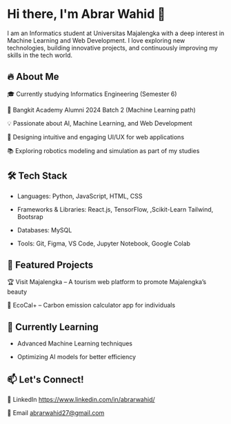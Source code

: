 # Hi there, I'm Abrar Wahid 👋

I am an Informatics student at Universitas Majalengka with a deep interest in Machine Learning and Web Development. I love exploring new technologies, building innovative projects, and continuously improving my skills in the tech world.

## 🔥 About Me

🎓 Currently studying Informatics Engineering (Semester 6)

🚀 Bangkit Academy Alumni 2024 Batch 2 (Machine Learning path)

💡 Passionate about AI, Machine Learning, and Web Development

🎨 Designing intuitive and engaging UI/UX for web applications

📚 Exploring robotics modeling and simulation as part of my studies

## 🛠 Tech Stack

- Languages: Python, JavaScript, HTML, CSS

- Frameworks & Libraries: React.js, TensorFlow, ,Scikit-Learn Tailwind, Bootsrap

- Databases: MySQL

- Tools: Git, Figma, VS Code, Jupyter Notebook, Google Colab

## 📌 Featured Projects

🏆 Visit Majalengka – A tourism web platform to promote Majalengka’s beauty

🌱 EcoCal+ – Carbon emission calculator app for individuals

## 🌱 Currently Learning

- Advanced Machine Learning techniques

- Optimizing AI models for better efficiency

## 📫 Let's Connect!

💼 LinkedIn https://www.linkedin.com/in/abrarwahid/

📧 Email abrarwahid27@gmail.com
